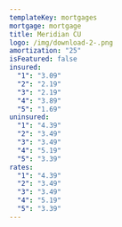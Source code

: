 ```yaml
---
templateKey: mortgages
mortgage: mortgage
title: Meridian CU
logo: /img/download-2-.png
amortization: "25"
isFeatured: false
insured:
  "1": "3.09"
  "2": "2.19"
  "3": "2.19"
  "4": "3.89"
  "5": "1.69"
uninsured:
  "1": "4.39"
  "2": "3.49"
  "3": "3.49"
  "4": "5.19"
  "5": "3.39"
rates:
  "1": "4.39"
  "2": "3.49"
  "3": "3.49"
  "4": "5.19"
  "5": "3.39"
---
```


